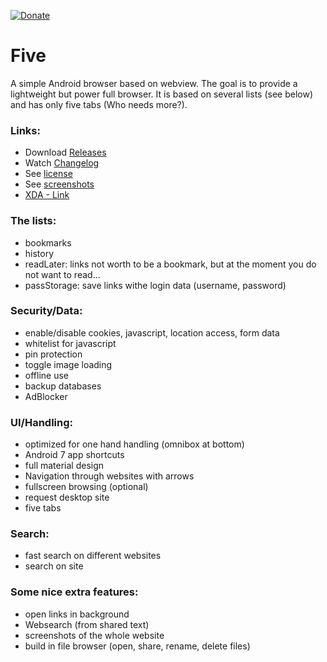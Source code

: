[![Donate](https://www.paypalobjects.com/de_DE/DE/i/btn/btn_donateCC_LG.gif)](https://www.paypal.com/cgi-bin/webscr?cmd=_s-xclick&hosted_button_id=NP6TGYDYP9SHY)

# Five
A simple Android browser based on webview. The goal is to provide a lightweight but power full browser. It is based on several 
lists (see below) and has only five tabs (Who needs more?).


### Links:
- Download [Releases](https://github.com/scoute-dich/browser/releases)
- Watch [Changelog](https://github.com/scoute-dich/browser/blob/master/CHANGELOG.md)
- See [license](https://github.com/scoute-dich/browser/blob/master/LICENSE.md)
- See [screenshots](https://github.com/scoute-dich/browser/blob/master/SCREENSHOTS.md)
- [XDA - Link](http://forum.xda-developers.com/android/apps-games/app-browser-t3500091)


### The lists:

- bookmarks
- history
- readLater: links not worth to be a bookmark, but at the moment you do not want to read...
- passStorage: save links withe login data (username, password)


### Security/Data:

- enable/disable cookies, javascript, location access, form data
- whitelist for javascript
- pin protection
- toggle image loading
- offline use
- backup databases
- AdBlocker


### UI/Handling:

- optimized for one hand handling (omnibox at bottom)
- Android 7 app shortcuts
- full material design
- Navigation through websites with arrows
- fullscreen browsing (optional)
- request desktop site
- five tabs


### Search:

- fast search on different websites
- search on site


### Some nice extra features:

- open links in background
- Websearch (from shared text)
- screenshots of the whole website
- build in file browser (open, share, rename, delete files)